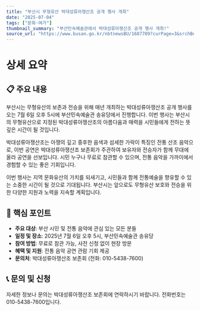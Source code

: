 ```yaml
---
title: "부산시 무형유산 박대성류아쟁산조 공개 행사 개최"
date: "2025-07-04"
tags: ["문화·여가"]
thumbnail_summary: "부산민속예술관에서 박대성류아쟁산조 공개 행사 개최!"
source_url: "https://www.busan.go.kr/nbtnewsBU/1687709?curPage=3&srchBeginDt=&srchEndDt=&srchKey=&srchText="
---
```


# 상세 요약

## 📋 주요 내용
부산시는 무형유산의 보존과 전승을 위해 매년 개최하는 박대성류아쟁산조 공개 행사를 오는 7월 6일 오후 5시에 부산민속예술관 송유당에서 진행합니다. 이번 행사는 부산시의 무형유산으로 지정된 박대성류아쟁산조의 아름다움과 매력을 시민들에게 전하는 뜻깊은 시간이 될 것입니다.

박대성류아쟁산조는 아쟁의 깊고 중후한 음색과 섬세한 가락이 특징인 전통 산조 음악으로, 이번 공연은 박대성류아쟁산조 보존회가 주관하여 보유자와 전승자가 함께 무대에 올라 공연을 선보입니다. 시민 누구나 무료로 참관할 수 있으며, 전통 음악을 가까이에서 경험할 수 있는 좋은 기회입니다.

이번 행사는 지역 문화유산의 가치를 되새기고, 시민들과 함께 전통예술을 향유할 수 있는 소중한 시간이 될 것으로 기대됩니다. 부산시는 앞으로도 무형유산 보호와 전승을 위한 다양한 지원과 노력을 지속할 계획입니다.

## 🎯 핵심 포인트
- **주요 대상**: 부산 시민 및 전통 음악에 관심 있는 모든 분들
- **일정 및 장소**: 2025년 7월 6일 오후 5시, 부산민속예술관 송유당
- **참여 방법**: 무료로 참관 가능, 사전 신청 없이 현장 방문
- **혜택 및 지원**: 전통 음악 공연 관람 기회 제공
- **문의처**: 박대성류아쟁산조 보존회 (전화: 010-5438-7600)

## 📞 문의 및 신청
자세한 정보나 문의는 박대성류아쟁산조 보존회에 연락하시기 바랍니다. 전화번호는 010-5438-7600입니다.